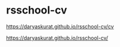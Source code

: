 # rsschool-cv
https://daryaskurat.github.io/rsschool-cv/cv

https://daryaskurat.github.io/rsschool-cv/